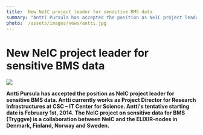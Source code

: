 ```yaml
---
title:  New NeIC project leader for sensitive BMS data
summary: "Antti Pursula has accepted the position as NeIC project leader for sensitive BMS data. Antti currently works as Project Director for Research Infrastructures at CSC – IT Center for Science. Antti's tentative starting date is February 1st, 2014. The NeIC project on sensitive data for BMS (Tryggve) is a collaboration between NeIC and the ELIXIR-nodes in Denmark, Finland, Norway and Sweden."
photo:  /assets/images/news/antti.jpg
---
```


New NeIC project leader for sensitive BMS data
==============================================

<img class="smallpic" src="{% include baseurl %}/assets/images/news/antti.jpg">

**Antti Pursula has accepted the position as NeIC project leader for sensitive BMS data. Antti currently works as Project Director for Research Infrastructures at CSC – IT Center for Science. Antti's tentative starting date is February 1st, 2014. The NeIC project on sensitive data for BMS (Tryggve) is a collaboration between NeIC and the ELIXIR-nodes in Denmark, Finland, Norway and Sweden.**
